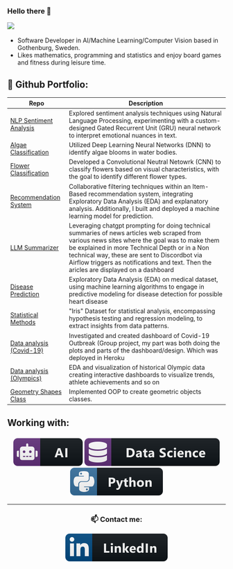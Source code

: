 ### Hello there 👋

![](https://komarev.com/ghpvc/?username=JoelOscarsson&color=0ca4a5)

* Software Developer in AI/Machine Learning/Computer Vision based in Gothenburg, Sweden.
* Likes mathematics, programming and statistics and enjoy board games and fitness during leisure time.

## :briefcase: Github Portfolio:


| Repo                             | Description                                                                                     |
| -------------------------------- | ----------------------------------------------------------------------------------------------- |
| [NLP Sentiment Analysis][eee]    | Explored sentiment analysis techniques using Natural Language Processing, experimenting with a custom-designed Gated Recurrent Unit (GRU) neural network to interpret emotional nuances in text.|
| [Algae Classification][aaa]      | Utilized Deep Learning Neural Networks (DNN) to identify algae blooms in water bodies.                                  |
| [Flower Classification][bxs]           | Developed a Convolutional Neutral Netowrk (CNN) to classify flowers based on visual characteristics, with the goal to identify different flower types.                   |
| [Recommendation System][kag]     | Collaborative filtering techniques within an Item-Based recommendation system, integrating Exploratory Data Analysis (EDA) and explanatory analysis. Additionally, I built and deployed a machine learning model for prediction.|
| [LLM Summarizer][aol]            | Leveraging chatgpt prompting for doing technical summaries of news articles web scraped from various news sites where the goal was to make them be explained in more Technical Depth or in a Non technical way, these are sent to Discordbot via Airflow triggers as notifications and text. Then the aricles are displayed on a dashboard |
| [Disease Prediction][aob]        | Exploratory Data Analysis (EDA) on medical dataset, using machine learning algorithms to engage in predictive modeling for disease detection for possible heart disease                              |
| [Statistical Methods][cd]        | "Iris" Dataset for statistical analysis, encompassing hypothesis testing and regression modeling, to extract insights from data patterns.                                    |
| [Data analysis (Covid-19)][ml]   | Investigated and created dashboard of Covid-19 Outbreak (Group project, my part was both doing the plots and parts of the dashboard/design. Which was deployed in Heroku               |
| [Data analysis (Olympics)][pe]   |  EDA and visualization of historical Olympic data creating interactive dashboards to visualize trends, athlete achievements and so on                                                  |
| [Geometry Shapes Class][aoc]     | Implemented OOP to create geometric objects classes.                                                    |


[eee]: https://github.com/JoelOscarsson/rnn-assignment/blob/main/rnn-assignment.ipynb
[aaa]: https://github.com/JoelOscarsson/dnn-project/blob/main/eda.ipynb
[bxs]: https://github.com/JoelOscarsson/dl-assignment/blob/main/classification.ipynb
[aol]: https://github.com/JoelOscarsson/LLM-SummarEase-AI
[kag]: https://github.com/JoelOscarsson/Machine-Learning/blob/main/Projects/Recommender-System.ipynb
[aob]: https://github.com/JoelOscarsson/Machine-Learning/blob/main/Projects/Disease-Prediction.ipynb
[cd]: https://github.com/JoelOscarsson/Statistics/blob/main/Projekt.ipynb
[ml]: https://github.com/JoelOscarsson/Databehandling-JoelOscarsson/blob/main/Laboration-1/Labb_1.ipynb
[pe]: https://github.com/JoelOscarsson/GroupProjectOS-Databehandling
[aoc]: https://github.com/JoelOscarsson/PythonSchool/tree/main/Labb-3/Shape


## Working with:

<h3 align="center"> <img src="https://github.com/MikeCodesDotNET/ColoredBadges/blob/master/svg/dev/misc/ai.svg" alt="js" style="max-width: 100%;">
<img src="https://github.com/MikeCodesDotNET/ColoredBadges/blob/master/svg/dev/misc/datascience.svg" alt="js" style="max-width: 100%;">


<img src="https://github.com/MikeCodesDotNET/ColoredBadges/raw/master/svg/dev/languages/python.svg" alt="js" style="max-width: 100%;">

---
<h3 align="center">📫 Contact me:</h3>
<div align="center">
  <a href="https://www.linkedin.com/in/JoelOscarsson">
    <img src="https://github.com/MikeCodesDotNET/ColoredBadges/raw/master/svg/social/linkedin.svg" alt="linkedin" style="max-width: 100%;">
  </a>

